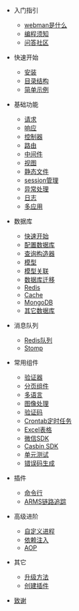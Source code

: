 - 入门指引

  - [webman是什么](README.md)
  - [编程须知](attention.md)
  - [问答社区](help.md)
  
- 快速开始
  
  - [安装](install.md)
  - [目录结构](directory.md)
  - [简单示例](tutorial.md)

- 基础功能

  - [请求](request.md)
  - [响应](response.md)
  - [控制器](controller.md)
  - [路由](route.md)
  - [中间件](middleware.md)
  - [视图](view.md)
  - [静态文件](static.md)
  - [session管理](session.md)
  - [异常处理](exception.md)
  - [日志](log.md)
  - [多应用](multiapp.md)

- 数据库

  - [快速开始](db/tutorial.md)
  - [配置数据库](db/config.md)
  - [查询构造器](db/queries.md)
  - [模型](db/model.md)
  - [模型关联](db/relationships.md)
  - [数据库迁移](db/migration.md)
  - [Redis](db/redis.md)
  - [Cache](db/cache.md)
  - [MongoDB](db/mongo.md)
  - [其它数据库](db/others.md)
  
- 消息队列

  - [Redis队列](queue/redis.md)
  - [Stomp](queue/stomp.md)
 
- 常用组件
  - [验证器](components/validation.md)
  - [分页组件](components/paginator.md)
  - [多语言](components/translation.md)
  - [图像处理](components/image.md)
  - [验证码](components/captcha.md)
  - [Crontab定时任务](components/crontab.md)
  - [Excel表格](components/excel.md)
  - [微信SDK](components/wechat.md)
  - [Casbin SDK](components/casbin.md)
  - [单元测试](components/unitest.md)
  - [错误码生成](components/generate_error_code.md)
- 插件
  - [命令行](plugin/console.md)
  - [ARMS链路追踪](plugin/arms.md)
- 高级进阶
  - [自定义进程](process.md)
  - [依赖注入](di.md)
  - [AOP](aop.md)
  
- 其它
  - [升级方法](others/upgrade.md)
  - [创建插件](others/plugin.md)
- [致谢](thanks.md)
  
 


